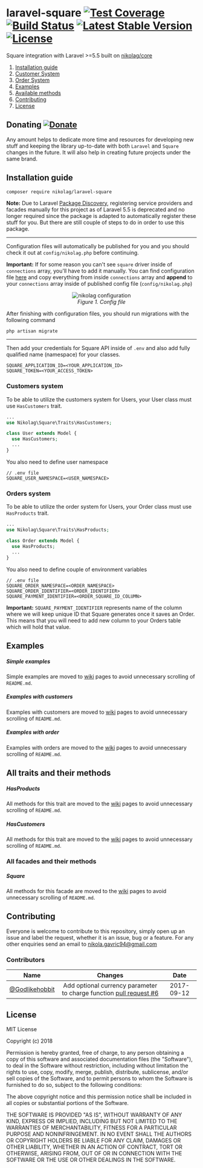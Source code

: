laravel-square 
[![Test Coverage](https://api.codeclimate.com/v1/badges/7b6c53096c35381463c5/test_coverage)](https://codeclimate.com/github/NikolaGavric94/laravel-square/test_coverage) 
[![Build Status](https://travis-ci.org/NikolaGavric94/laravel-square.svg)](https://travis-ci.org/NikolaGavric94/laravel-square) 
[![Latest Stable Version](https://poser.pugx.org/nikolag/laravel-square/v/stable)](https://packagist.org/packages/nikolag/laravel-square) 
[![License](https://poser.pugx.org/nikolag/laravel-square/license)](https://packagist.org/packages/nikolag/laravel-square)
=========

<!-- [![Total Downloads](https://poser.pugx.org/laravel-square/downloads)](https://packagist.org/packages/laravel-square) -->

Square integration with Laravel >=5.5 built on [nikolag/core](https://github.com/NikolaGavric94/nikolag-core/)

1.  [Installation guide](#installation-guide) 
2.  [Customer System](#customers-system) 
3.  [Order System](#orders-system) 
4.  [Examples](#examples) 
5.  [Available methods](#all-traits-and-their-methods) 
6.  [Contributing](#contributing) 
7.  [License](#license)

## Donating [![Donate](https://img.shields.io/badge/Donate-PayPal-green.svg)](https://paypal.me/NikolaGavric/25)

Any amount helps to dedicate more time and resources for developing new stuff and keeping the library up-to-date with both `Laravel` and `Square` changes in the future. It will also help in creating future projects under the same brand.

## Installation guide
`composer require nikolag/laravel-square`

**Note:** Due to Laravel [Package Discovery](https://laravel.com/docs/5.6/packages#package-discovery), registering service providers and facades manually for this project as of Laravel 5.5 is deprecated and no longer required since the package is adapted to automatically register these stuff for you.
But there are still couple of steps to do in order to use this package.

---

Configuration files will automatically be published for you and you should check it out at `config/nikolag.php` before continuing.

**Important:** If for some reason you can't see `square` driver inside of `connections` array, you'll have to add it manually. You can find configuration file [here](https://github.com/NikolaGavric94/laravel-square/blob/master/src/config/nikolag.php) and copy everything from inside `connections` array and **append** to your `connections` array inside of published config file (`config/nikolag.php`)

<p align="center" style="text-align: center;">
  <img src="https://preview.ibb.co/ddoUGS/nikolag_config.png" alt="nikolag configuration" title="Nikolag Configuration File" />
  <br>
  <i>Figure 1. Config file</i>
</p>

After finishing with configuration files, you should run migrations with the following command
```php
php artisan migrate
```

---

Then add your credentials for Square API inside of `.env` and also add fully qualified name (namespace) for your classes.
```.env
SQUARE_APPLICATION_ID=<YOUR_APPLICATION_ID>
SQUARE_TOKEN=<YOUR_ACCESS_TOKEN>
```

### Customers system
To be able to utilize the customers system for Users, your User class must use `HasCustomers` trait.
```php
...
use Nikolag\Square\Traits\HasCustomers;

class User extends Model {
  use HasCustomers;
  ...
}
```

You also need to define user namespace
```.env
// .env file
SQUARE_USER_NAMESPACE=<USER_NAMESPACE>
```

### Orders system
To be able to utilize the order system for Users, your Order class must use `HasProducts` trait.
```php
...
use Nikolag\Square\Traits\HasProducts;

class Order extends Model {
  use HasProducts;
  ...
}
```
You also need to define couple of environment variables
```.env
// .env file
SQUARE_ORDER_NAMESPACE=<ORDER_NAMESPACE>
SQUARE_ORDER_IDENTIFIER=<ORDER_IDENTIFIER>
SQUARE_PAYMENT_IDENTIFIER=<ORDER_SQUARE_ID_COLUMN>
```
**Important:** `SQUARE_PAYMENT_IDENTIFIER` represents name of the column where we will keep unique ID that Square generates once it saves an Order. This means that you will need to add new column to your Orders table which will hold that value.

## Examples

##### Simple examples
Simple examples are moved to [wiki](https://github.com/NikolaGavric94/laravel-square/wiki/Simple%20Examples) pages to avoid unnecessary scrolling of `README.md`.

##### Examples with customers
Examples with customers are moved to [wiki](https://github.com/NikolaGavric94/laravel-square/wiki/Customer%20Examples) pages to avoid unnecessary scrolling of `README.md`.

##### Examples with order
Examples with orders are moved to the [wiki](https://github.com/NikolaGavric94/laravel-square/wiki/Order%20Examples) pages to avoid unnecessary scrolling of `README.md`.

## All traits and their methods

##### HasProducts
All methods for this trait are moved to the [wiki](https://github.com/NikolaGavric94/laravel-square/wiki/HasProducts%20Trait) pages to avoid unnecessary scrolling of `README.md`.

##### HasCustomers
All methods for this trait are moved to the [wiki](https://github.com/NikolaGavric94/laravel-square/wiki/HasCustomers%20Trait) pages to avoid unnecessary scrolling of `README.md`.

### All facades and their methods

##### Square
All methods for this facade are moved to the [wiki](https://github.com/NikolaGavric94/laravel-square/wiki/Square%20Facade) pages to avoid unnecessary scrolling of `README.md`.

## Contributing
Everyone is welcome to contribute to this repository, simply open up an issue
and label the request, whether it is an issue, bug or a feature. For any other
enquiries send an email to nikola.gavric94@gmail.com

### Contributors
| Name                                               | Changes                                                                                                                       | Date       |
| -------------------------------------------------- |:-----------------------------------------------------------------------------------------------------------------------------:|:----------:|
| [@Godlikehobbit](https://github.com/Godlikehobbit) | Add optional currency parameter to charge function [pull request #6](https://github.com/NikolaGavric94/laravel-square/pull/6) | 2017-09-12 |

## License
MIT License

Copyright (c) 2018

Permission is hereby granted, free of charge, to any person obtaining a copy
of this software and associated documentation files (the "Software"), to deal
in the Software without restriction, including without limitation the rights
to use, copy, modify, merge, publish, distribute, sublicense, and/or sell
copies of the Software, and to permit persons to whom the Software is
furnished to do so, subject to the following conditions:

The above copyright notice and this permission notice shall be included in
all copies or substantial portions of the Software.

THE SOFTWARE IS PROVIDED "AS IS", WITHOUT WARRANTY OF ANY KIND, EXPRESS OR
IMPLIED, INCLUDING BUT NOT LIMITED TO THE WARRANTIES OF MERCHANTABILITY,
FITNESS FOR A PARTICULAR PURPOSE AND NONINFRINGEMENT. IN NO EVENT SHALL THE
AUTHORS OR COPYRIGHT HOLDERS BE LIABLE FOR ANY CLAIM, DAMAGES OR OTHER
LIABILITY, WHETHER IN AN ACTION OF CONTRACT, TORT OR OTHERWISE, ARISING FROM,
OUT OF OR IN CONNECTION WITH THE SOFTWARE OR THE USE OR OTHER DEALINGS IN
THE SOFTWARE.
